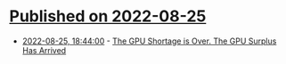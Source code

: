 # [Published on 2022-08-25](index.md)

* [2022-08-25, 18:44:00](https://tech.slashdot.org/story/22/08/25/1838245/the-gpu-shortage-is-over-the-gpu-surplus-has-arrived?utm_source=rss1.0mainlinkanon&utm_medium=feed) - [The GPU Shortage is Over. The GPU Surplus Has Arrived](https://tech.slashdot.org/story/22/08/25/1838245/the-gpu-shortage-is-over-the-gpu-surplus-has-arrived?utm_source=rss1.0mainlinkanon&utm_medium=feed)
